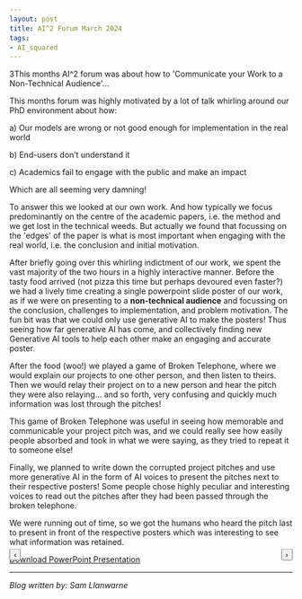 ```yaml
---
layout: post
title: AI^2 Forum March 2024
tags:
- AI_squared
---
```


3This months AI^2 forum was about how to 'Communicate your Work to a Non-Technical Audience'...

This months forum was highly motivated by a lot of talk whirling around our PhD environment about how:

a) Our models are wrong or not good enough for implementation in the real world

b) End-users don’t understand it

c) Academics fail to engage with the public and make an impact

Which are all seeming very damning!

To answer this we looked at our own work. And how typically we focus predominantly on the centre of the academic papers, i.e. the method and we get lost in the technical weeds. But actually we found that focussing on the 'edges' of the paper is what is most important when engaging with the real world, i.e. the conclusion and initial motivation.

After briefly going over this whirling indictment of our work, we spent the vast majority of the two hours in a highly interactive manner. Before the tasty food arrived (not pizza this time but perhaps devoured even faster?) we had a lively time creating a single powerpoint slide poster of our work, as if we were on presenting to a **non-technical audience** and focussing on the conclusion, challenges to implementation, and problem motivation. The fun bit was that we could only use generative AI to make the posters! Thus seeing how far generative AI has come, and collectively finding new Generative AI tools to help each other make an engaging and accurate poster.

After the food (woo!) we played a game of Broken Telephone, where we would explain our projects to one other person, and then listen to theirs. Then we would relay their project on to a new person and hear the pitch they were also relaying... and so forth, very confusing and quickly much information was lost through the pitches!

This game of Broken Telephone was useful in seeing how memorable and communicable your project pitch was, and we could really see how easily people absorbed and took in what we were saying, as they tried to repeat it to someone else!

Finally, we planned to write down the corrupted project pitches and use more generative AI in the form of AI voices to present the pitches next to their respective posters! Some people chose highly peculiar and interesting voices to read out the pitches after they had been passed through the broken telephone.

We were running out of time, so we got the humans who heard the pitch last to present in front of the respective posters which was interesting to see what information was retained.

<div id="slideshow" style="position: relative; width: 100%; height: 40%;">
  <img src="/images/AI_Squared_Mar2024/Slide1.JPG" style="width: 100%; display: none;">
  <img src="/images/AI_Squared_Mar2024/Slide2.JPG" style="width: 100%; display: none;">
  <img src="/images/AI_Squared_Mar2024/Slide3.JPG" style="width: 100%; display: none;">
  <img src="/images/AI_Squared_Mar2024/Slide4.JPG" style="width: 100%; display: none;">
  <img src="/images/AI_Squared_Mar2024/Slide5.JPG" style="width: 100%; display: none;">
  <img src="/images/AI_Squared_Mar2024/Slide6.JPG" style="width: 100%; display: none;">
  <img src="/images/AI_Squared_Mar2024/Slide7.JPG" style="width: 100%; display: none;">
  <img src="/images/AI_Squared_Mar2024/Slide8.JPG" style="width: 100%; display: none;">
  <img src="/images/AI_Squared_Mar2024/Slide9.JPG" style="width: 100%; display: none;">
  <img src="/images/AI_Squared_Mar2024/Slide10.JPG" style="width: 100%; display: none;">
  <img src="/images/AI_Squared_Mar2024/Slide11.JPG" style="width: 100%; display: none;">
  <img src="/images/AI_Squared_Mar2024/Slide12.JPG" style="width: 100%; display: none;">
  <img src="/images/AI_Squared_Mar2024/Slide13.JPG" style="width: 100%; display: none;">
  <img src="/images/AI_Squared_Mar2024/Slide14.JPG" style="width: 100%; display: none;">
  <img src="/images/AI_Squared_Mar2024/Slide15.JPG" style="width: 100%; display: none;">
  <img src="/images/AI_Squared_Mar2024/Slide16.JPG" style="width: 100%; display: none;">
  <img src="/images/AI_Squared_Mar2024/Slide17.JPG" style="width: 100%; display: none;">
  <img src="/images/AI_Squared_Mar2024/Slide18.JPG" style="width: 100%; display: none;">
  <img src="/images/AI_Squared_Mar2024/Slide19.JPG" style="width: 100%; display: none;">
  <img src="/images/AI_Squared_Mar2024/Slide20.JPG" style="width: 100%; display: none;">
  <!-- Add more images as needed -->
  <button id="leftButton" style="position: absolute; left: 0; top: 50%; transform: translateY(-50%);">‹</button>
  <button id="rightButton" style="position: absolute; right: 0; top: 50%; transform: translateY(-50%);">›</button>
</div>

<script>
var currentSlide = 0;
var slides = document.querySelectorAll('#slideshow img');

function showSlide(index) {
  slides[currentSlide].style.display = 'none';
  currentSlide = index;
  if (currentSlide < 0) currentSlide = slides.length - 1;  // Wrap around to last slide if index is negative
  if (currentSlide >= slides.length) currentSlide = 0;  // Wrap around to first slide if index exceeds count
  slides[currentSlide].style.display = 'block';
}

document.getElementById('leftButton').onclick = function() {
  showSlide(currentSlide - 1);
};

document.getElementById('rightButton').onclick = function() {
  showSlide(currentSlide + 1);
};

window.onload = function() {
  showSlide(0); // Initialize slideshow with the first slide
};
</script>

[Download PowerPoint Presentation](https://github.com/leeds-ai-cdt/leeds-ai-cdt.github.io/raw/master/images/AI_Squared_Mar2024/AI_Squared_Mar2024.pptx)

---

*Blog written by: Sam Llanwarne*
